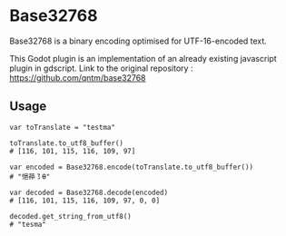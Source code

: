 # Base32768
Base32768 is a binary encoding optimised for UTF-16-encoded text. 

This Godot plugin is an implementation of an already existing javascript plugin in gdscript. 
Link to the original repository : https://github.com/qntm/base32768

## Usage

```gdscript
var toTranslate = "testma"

toTranslate.to_utf8_buffer()
# [116, 101, 115, 116, 109, 97]

var encoded = Base32768.encode(toTranslate.to_utf8_buffer())
# "悒茽㇌Ɵ"

var decoded = Base32768.decode(encoded)
# [116, 101, 115, 116, 109, 97, 0, 0]

decoded.get_string_from_utf8()
# "tesma"
```
